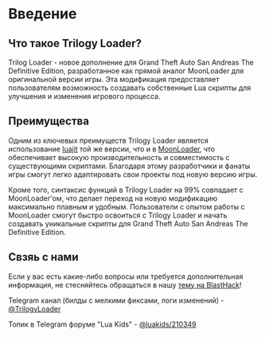 # Введение

## Что такое Trilogy Loader?

Trilog Loader - новое дополнение для Grand Theft Auto San Andreas The Definitive Edition, разработанное как прямой аналог MoonLoader для оригинальной версии игры. Эта модификация предоставляет пользователям возможность создавать собственные Lua скрипты для улучшения и изменения игрового процесса.

## Преимущества

Одним из ключевых преимуществ Trilogy Loader является использование [luajit](https://luajit.org/) той же версии, что и в [MoonLoader](https://blast.hk/moonloader), что обеспечивает высокую производительность и совместимость с существующими скриптами. Благодаря этому разработчики и фанаты игры смогут легко адаптировать свои проекты под новую версию игры.

Кроме того, синтаксис функций в Trilogy Loader на 99% совпадает с MoonLoader'ом, что делает переход на новую модификацию максимально плавным и удобным. Пользователи с опытом работы с MoonLoader смогут быстро освоиться с Trilogy Loader и начать создавать уникальные скрипты для Grand Theft Auto San Andreas The Definitive Edition.

## Свзяь с нами

Если у вас есть какие-либо вопросы или требуется дополнительная информация, не стесняйтесь обращаться в нашу [тему на BlastHack](https://www.blast.hk/threads/220221/)!

Telegram канал (билды с мелкими фиксами, логи изменений) - [@TrilogyLoader](https://t.me/TrilogyLoader)

Топик в Telegram форуме "Lua Kids" - [@luakids/210349](https://t.me/luakids/210349)